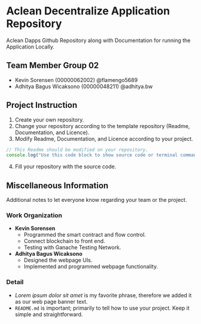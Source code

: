# Aclean Decentralize Application Repository
Aclean Dapps Github Repository along with Documentation for running the Application Locally.

## Team Member Group 02
- Kevin Sorensen (00000062002) @flamengo5689
- Adhitya Bagus Wicaksono (00000048211) @adhitya.bw

## Project Instruction
1. Create your own repository.
2. Change your repository according to the template repository (Readme, Documentation, and Licence).
3. Modify Readme, Documentation, and Licence according to your project.
```js
// This Readme should be modified on your repository.
console.log("Use this code block to show source code or terminal command to install / run your project.")
```
4. Fill your repository with the source code.

## Miscellaneous Information
Additional notes to let everyone know regarding your team or the project.

### Work Organization
- **Kevin Sorensen**
  - Programmed the smart contract and flow control.
  - Connect blockchain to front end.
  - Testing with Ganache Testing Network.
- **Adhitya Bagus Wicaksono**
  - Designed the webpage UIs.
  - Implemented and programmed webpage functionality.

### Detail
- *Lorem ipsum dolor sit amet* is my favorite phrase, therefore we added it as our web page banner text.
- `README.md` is important; primarily to tell how to use your project. Keep it simple and straightforward.
